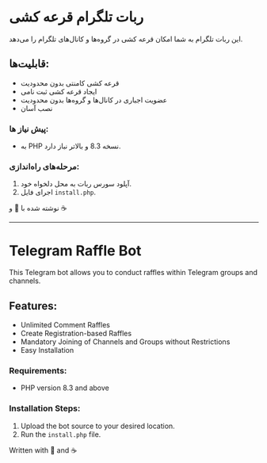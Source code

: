 # ربات تلگرام قرعه کشی

این ربات تلگرام به شما امکان قرعه کشی در گروه‌ها و کانال‌های تلگرام را می‌دهد.

## قابلیت‌ها:
- قرعه کشی کامنتی بدون محدودیت
- ایجاد قرعه کشی ثبت نامی
- عضویت اجباری در کانال‌ها و گروه‌ها بدون محدودیت
- نصب آسان


### پیش نیاز ها:
- به PHP نسخه 8.3 و بالاتر نباز دارد.


### مرحله‌های راه‌اندازی:
1. آپلود سورس ربات به محل دلخواه خود.
2. اجرای فایل `install.php`.

نوشته شده با 💖 و ☕

---

# Telegram Raffle Bot

This Telegram bot allows you to conduct raffles within Telegram groups and channels.

## Features:
- Unlimited Comment Raffles
- Create Registration-based Raffles
- Mandatory Joining of Channels and Groups without Restrictions
- Easy Installation

### Requirements:
- PHP version 8.3 and above


### Installation Steps:
1. Upload the bot source to your desired location.
2. Run the `install.php` file.

Written with 💖 and ☕
